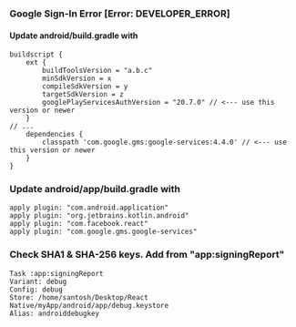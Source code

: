 ###  Google Sign-In Error [Error: DEVELOPER_ERROR]

#### Update android/build.gradle with

    buildscript {
        ext {
            buildToolsVersion = "a.b.c"
            minSdkVersion = x
            compileSdkVersion = y
            targetSdkVersion = z
            googlePlayServicesAuthVersion = "20.7.0" // <--- use this version or newer
        }
    // ...
        dependencies {
            classpath 'com.google.gms:google-services:4.4.0' // <--- use this version or newer
        }
    }

### Update android/app/build.gradle with

    apply plugin: "com.android.application"
    apply plugin: "org.jetbrains.kotlin.android"
    apply plugin: "com.facebook.react"
    apply plugin: "com.google.gms.google-services"

### Check SHA1 & SHA-256 keys. Add from "app:signingReport"

    Task :app:signingReport
    Variant: debug
    Config: debug
    Store: /home/santosh/Desktop/React Native/myApp/android/app/debug.keystore
    Alias: androiddebugkey